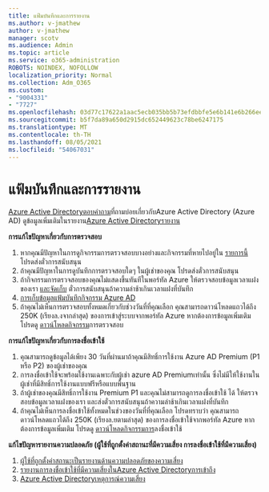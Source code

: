 ```yaml
---
title: แฟ้มบันทึกและการรายงาน
ms.author: v-jmathew
author: v-jmathew
manager: scotv
ms.audience: Admin
ms.topic: article
ms.service: o365-administration
ROBOTS: NOINDEX, NOFOLLOW
localization_priority: Normal
ms.collection: Adm_O365
ms.custom:
- "9004331"
- "7727"
ms.openlocfilehash: 03d77c17622a1aac5ecb035bb5b73efdbbfe5e6b141e6b266eef8783f612c8b2
ms.sourcegitcommit: b5f7da89a650d2915dc652449623c78be6247175
ms.translationtype: MT
ms.contentlocale: th-TH
ms.lasthandoff: 08/05/2021
ms.locfileid: "54067031"
---
```

# <a name="logs-and-reporting"></a>แฟ้มบันทึกและการรายงาน

[Azure Active Directoryตอบคําถาม](https://docs.microsoft.com/azure/active-directory/active-directory-reporting-faq)ที่ถามบ่อยเกี่ยวกับAzure Active Directory (Azure AD) ดูข้อมูลเพิ่มเติมในรายงาน[Azure Active Directoryรายงาน](https://docs.microsoft.com/azure/active-directory/reports-monitoring/overview-reports)

**การแก้ไขปัญหาเกี่ยวกับการตรวจสอบ**

1. หากคุณมีปัญหาในการดูกิจกรรมการตรวจสอบบางอย่างและกิจกรรมที่หายไปอยู่ใน [รายการนี้](https://docs.microsoft.com/azure/active-directory/reports-monitoring/reference-audit-activities)โปรดส่งตั๋วการสนับสนุน
2. ถ้าคุณมีปัญหาในการดูบันทึกการตรวจสอบใดๆ ในผู้เช่าของคุณ โปรดส่งตั๋วการสนับสนุน
3. ถ้ากิจกรรมการตรวจสอบของคุณไม่แสดงขึ้นทันทีในพอร์ทัล Azure ให้ตรวจสอบข้อมูลเวลาแฝงของเรา [และจัดเก็บ](https://docs.microsoft.com/azure/active-directory/reports-monitoring/reference-reports-latencies) ตั๋วการสนับสนุนถ้าความล่าช้าเกินเวลาแฝงที่บันทึก
4. [การเก็บข้อมูลแฟ้มบันทึกกิจกรรม Azure AD](https://docs.microsoft.com/azure/active-directory/reports-monitoring/reference-reports-data-retention)
5. ถ้าคุณไม่เห็นการตรวจสอบทั้งหมดเกี่ยวกับช่วงวันที่ที่คุณเลือก คุณสามารถดาวน์โหลดแถวได้ถึง 250K (เรียงล.งจากล่าสุด) ของการเข้าสู่ระบบจากพอร์ทัล Azure หากต้องการข้อมูลเพิ่มเติม โปรดดู [ดาวน์โหลดกิจกรรม](https://docs.microsoft.com/azure/active-directory/reports-monitoring/quickstart-download-audit-report)การตรวจสอบ

**การแก้ไขปัญหาเกี่ยวกับการลงชื่อเข้าใช้**

1. คุณสามารถดูข้อมูลได้เพียง 30 วันที่ผ่านมาถ้าคุณมีสิทธิ์การใช้งาน Azure AD Premium (P1 หรือ P2) ของผู้เช่าของคุณ
2. การลงชื่อเข้าใช้จะพร้อมใช้งานเฉพาะกับผู้เช่า azure AD Premiumเท่านั้น ซึ่งไม่มีให้ใช้งานในผู้เช่าที่มีสิทธิ์การใช้งานแบบฟรีหรือแบบพื้นฐาน
3. ถ้าผู้เช่าของคุณมีสิทธิ์การใช้งาน Premium P1 และคุณไม่สามารถดูการลงชื่อเข้าใช้ ได้ ให้ตรวจสอบข้อมูลเวลาแฝงของเรา และ[](https://docs.microsoft.com/azure/active-directory/reports-monitoring/reference-reports-latencies)ส่งตั๋วการสนับสนุนถ้าความล่าช้าเกินเวลาแฝงที่บันทึก
4. ถ้าคุณไม่เห็นการลงชื่อเข้าใช้ทั้งหมดในช่วงของวันที่ที่คุณเลือก โปรดทราบว่า คุณสามารถดาวน์โหลดแถวได้ถึง 250K (เรียงล.ยตามล่าสุด) ของการลงชื่อเข้าใช้จากพอร์ทัล Azure หากต้องการข้อมูลเพิ่มเติม โปรดดู [ดาวน์โหลดกิจกรรมการ](https://docs.microsoft.com/azure/active-directory/reports-monitoring/concept-sign-ins#download-sign-in-activities)ลงชื่อเข้าใช้

**แก้ไขปัญหารายงานความปลอดภัย (ผู้ใช้ที่ถูกตั้งค่าสถานะที่มีความเสี่ยง การลงชื่อเข้าใช้ที่มีความเสี่ยง)**

1. [ผู้ใช้ที่ถูกตั้งค่าสถานะเป็นรายงานด้านความปลอดภัยของความเสี่ยง](https://docs.microsoft.com/azure/active-directory/reports-monitoring/concept-user-at-risk)
2. [รายงานการลงชื่อเข้าใช้ที่มีความเสี่ยงในAzure Active Directoryการเข้าถึง](https://docs.microsoft.com/azure/active-directory/reports-monitoring/concept-risky-sign-ins)
3. [Azure Active Directoryเหตุการณ์ความเสี่ยง](https://docs.microsoft.com/azure/active-directory/reports-monitoring/concept-risk-events)
